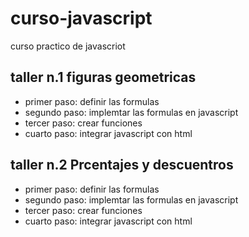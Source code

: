 # curso-javascript
curso practico de javascriot

## taller n.1 figuras geometricas

- primer paso: definir las formulas
- segundo paso: implemtar las formulas en javascript
- tercer paso: crear funciones
- cuarto paso: integrar javascript con html

## taller n.2 Prcentajes y descuentros

- primer paso: definir las formulas
- segundo paso: implemtar las formulas en javascript
- tercer paso: crear funciones
- cuarto paso: integrar javascript con html